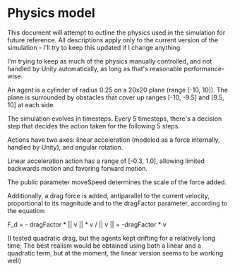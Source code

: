 # Physics model

This document will attempt to outline the physics used in the simulation for future reference.
All descriptions apply only to the current version of the simulation - I'll try to keep this updated if I change anything.

I'm trying to keep as much of the physics manually controlled, and not handled by Unity automatically, as long as that's reasonable performance-wise.

An agent is a cylinder of radius 0.25 on a 20x20 plane (range [-10, 10]).
The plane is surrounded by obstacles that cover up ranges [-10, -9.5] and [9.5, 10] at each side.

The simulation evolves in timesteps. Every 5 timesteps, there's a decision step that decides the action taken for the following 5 steps.

Actions have two axes: linear acceleration (modeled as a force internally, handled by Unity), and angular rotation.

Linear acceleration action has a range of [-0.3, 1.0], allowing limited backwards motion and favoring forward motion.

The public parameter moveSpeed determines the scale of the force added. 

Additionally, a drag force is added, antiparallel to the current velocity, proportional to its magnitude and to the dragFactor parameter, according to the equation:

F_d = - dragFactor * || v || * v / || v || = -dragFactor * v

(I tested quadratic drag, but the agents kept drifting for a relatively long time; The best realism would be obtained
using both a linear and a quadratic term, but at the moment, the linear version seems to be working well)